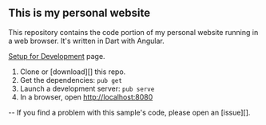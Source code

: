 ## This is my personal website

This repository contains the code portion of my personal website running in a web browser.
It's written in Dart with Angular.

[Setup for Development](https://webdev.dartlang.org/angular/guide/setup) page.

1. Clone or [download][] this repo.
2. Get the dependencies: `pub get`
3. Launch a development server: `pub serve`
4. In a browser, open [http://localhost:8080](http://localhost:8080)

--
If you find a problem with this sample's code, please open an
[issue][].
